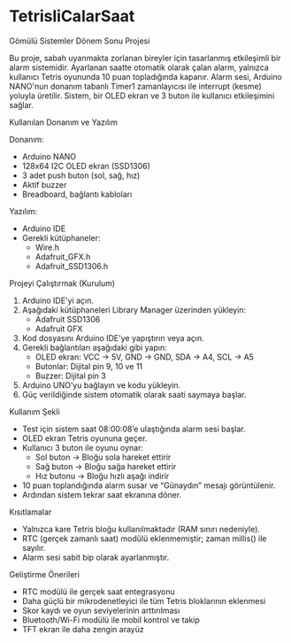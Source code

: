 # TetrisliCalarSaat
Gömülü Sistemler Dönem Sonu Projesi

Bu proje, sabah uyanmakta zorlanan bireyler için tasarlanmış etkileşimli bir alarm sistemidir. Ayarlanan saatte otomatik olarak çalan alarm, yalnızca kullanıcı Tetris oyununda 10 puan topladığında kapanır. Alarm sesi, Arduino NANO'nun donanım tabanlı Timer1 zamanlayıcısı ile interrupt (kesme) yoluyla üretilir. Sistem, bir OLED ekran ve 3 buton ile kullanıcı etkileşimini sağlar.

Kullanılan Donanım ve Yazılım

Donanım:
- Arduino NANO
- 128x64 I2C OLED ekran (SSD1306)
- 3 adet push buton (sol, sağ, hız)
- Aktif buzzer
- Breadboard, bağlantı kabloları

Yazılım:
- Arduino IDE
- Gerekli kütüphaneler:
  - Wire.h
  - Adafruit_GFX.h
  - Adafruit_SSD1306.h

Projeyi Çalıştırmak (Kurulum)
1. Arduino IDE'yi açın.
2. Aşağıdaki kütüphaneleri Library Manager üzerinden yükleyin:
   - Adafruit SSD1306
   - Adafruit GFX
3. Kod dosyasını Arduino IDE'ye yapıştırın veya açın.
4. Gerekli bağlantıları aşağıdaki gibi yapın:
   - OLED ekran: VCC → 5V, GND → GND, SDA → A4, SCL → A5  
   - Butonlar: Dijital pin 9, 10 ve 11  
   - Buzzer: Dijital pin 3
5. Arduino UNO’yu bağlayın ve kodu yükleyin.
6. Güç verildiğinde sistem otomatik olarak saati saymaya başlar.

Kullanım Şekli
- Test için sistem saat 08:00:08’e ulaştığında alarm sesi başlar.
- OLED ekran Tetris oyununa geçer.
- Kullanıcı 3 buton ile oyunu oynar:
  - Sol buton → Bloğu sola hareket ettirir
  - Sağ buton → Bloğu sağa hareket ettirir
  - Hız butonu → Bloğu hızlı aşağı indirir
- 10 puan toplandığında alarm susar ve “Günaydın” mesajı görüntülenir.
- Ardından sistem tekrar saat ekranına döner.

Kısıtlamalar
- Yalnızca kare Tetris bloğu kullanılmaktadır (RAM sınırı nedeniyle).
- RTC (gerçek zamanlı saat) modülü eklenmemiştir; zaman millis() ile sayılır.
- Alarm sesi sabit bip olarak ayarlanmıştır.

Geliştirme Önerileri
- RTC modülü ile gerçek saat entegrasyonu
- Daha güçlü bir mikrodenetleyici ile tüm Tetris bloklarının eklenmesi
- Skor kaydı ve oyun seviyelerinin arttırılması
- Bluetooth/Wi-Fi modülü ile mobil kontrol ve takip
- TFT ekran ile daha zengin arayüz
